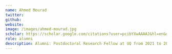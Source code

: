 ```yaml
---
name: Ahmed Mourad
twitter: 
github: 
website: 
image: /images/ahmed-mourad.jpg
scholar: https://scholar.google.com/citations?user=pcibYXwAAAAJ&hl=en&oi=sra
role: alumni
description: Alumni: Postdoctoral Research Fellow at UQ from 2021 to 2023
---
```


